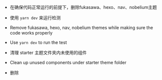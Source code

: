 - 在确保代码正常运行的前提下，删除fukasawa、hexo、nav、nobelium主题
- 使用 `yarn dev` 来运行检测
- Remove fukasawa, hexo, nav, nobelium themes while making sure the code works properly
- Use `yarn dev` to run the test


- 清理 starter 主题文件夹内未使用的组件
- Clean up unused components under starter theme folder

- 删除